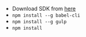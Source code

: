 - Download SDK from [here](https://developer.leapmotion.com)
- `npm install --g babel-cli`
- `npm install --g gulp`
- `npm install`
